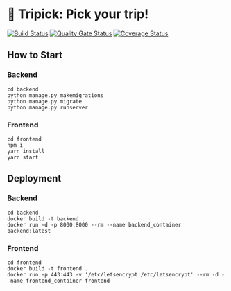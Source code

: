# 🚂 Tripick: Pick your trip! 

[![Build Status](https://travis-ci.com/swsnu/swpp2021-team4.svg?branch=main)](https://travis-ci.com/swsnu/swpp2021-team4)
[![Quality Gate Status](https://sonarcloud.io/api/project_badges/measure?project=swsnu_swpp2021-team4&metric=alert_status)](https://sonarcloud.io/dashboard?id=swsnu_swpp2021-team4)
[![Coverage Status](https://coveralls.io/repos/github/swsnu/swpp2021-team4/badge.png?branch=main&sanitize=true)](https://coveralls.io/github/swsnu/swpp2021-team4?branch=main)
 
## How to Start

### Backend
```
cd backend
python manage.py makemigrations
python manage.py migrate
python manage.py runserver
```
### Frontend
```
cd frontend
npm i
yarn install
yarn start
```

## Deployment

### Backend
```
cd backend
docker build -t backend .
docker run -d -p 8000:8000 --rm --name backend_container backend:latest
```
### Frontend
```
cd frontend
docker build -t frontend .
docker run -p 443:443 -v '/etc/letsencrypt:/etc/letsencrypt' --rm -d --name frontend_container frontend
```
